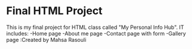 # Final HTML Project
This is my final project for HTML class called "My Personal Info Hub".
IT includes: 
-Home page
-About me page
-Contact page with form
-Gallery page
:Created by Mahsa Rasouli
